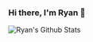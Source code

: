 ### Hi there, I'm Ryan 👋

<img align="left" alt="Ryan's Github Stats" src="https://github-readme-stats.vercel.app/api?username=ryanozy&count_private=true&show_icons=true&hide_border=true"/>

<!--
**ryanozy/ryanozy** is a ✨ _special_ ✨ repository because its `README.md` (this file) appears on your GitHub profile.

Here are some ideas to get you started:

- 🔭 I’m currently working on ...
- 🌱 I’m currently learning ...
- 👯 I’m looking to collaborate on ...
- 🤔 I’m looking for help with ...
- 💬 Ask me about ...
- 📫 How to reach me: ...
- 😄 Pronouns: ...
- ⚡ Fun fact: ...
-->
